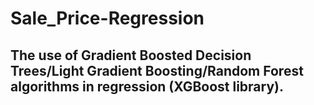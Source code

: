 # Sale_Price-Regression

## The use of Gradient Boosted Decision Trees/Light Gradient Boosting/Random Forest algorithms in regression (XGBoost library).
